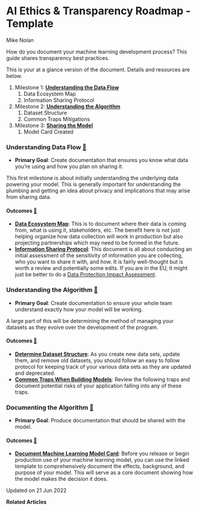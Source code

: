 # AI Ethics & Transparency Roadmap - Template

Mike Nolan

How do you document your machine learning development process? This guide shares transparency best practices.

This is your at a glance version of the document. Details and resources are below.

1. Milestone 1: [**Understanding the Data Flow**](ai-ethics-and-transparency-roadmap-template.md#data-flow)
   1. Data Ecosystem Map
   2. Information Sharing Protocol
2. Milestone 2: [**Understanding the Algorithm**](ai-ethics-and-transparency-roadmap-template.md#understand-algo)
   1. Dataset Structure
   2. Common Traps Mitigations
3. Milestone 3: [**Sharing the Model**](ai-ethics-and-transparency-roadmap-template.md#document-algo)
   1. Model Card Created

### Understanding Data Flow [🔗](ai-ethics-and-transparency-roadmap-template.md#data-flow) <a href="#data-flow" id="data-flow"></a>

* **Primary Goal**: Create documentation that ensures you know what data you’re using and how you plan on sharing it.

This first milestone is about initially understanding the underlying data powering your model. This is generally important for understanding the plumbing and getting an idea about privacy and implications that may arise from sharing data.

#### Outcomes [🔗](ai-ethics-and-transparency-roadmap-template.md#data-flow--outcomes) <a href="#data-flow--outcomes" id="data-flow--outcomes"></a>

* [**Data Ecosystem Map**](https://docs.google.com/document/d/18Zg2JwUDJajVDX5VU0vMijL-c9yfumeAUYDc7rgC4iQ/edit): This is to document where their data is coming from, what is using it, stakeholders, etc. The benefit here is not just helping organize how data collection will work in production but also projecting partnerships which may need to be formed in the future.
* [**Information Sharing Protocol**](https://docs.google.com/document/d/1MISHbWU7KGo4Z4AR-b222f6uXrtpQ-GJiJemGYoL--E/edit): This document is all about conducting an initial assessment of the sensitivity of information you are collecting, who you want to share it with, and how. It is fairly well-thought but is worth a review and potentially some edits. If you are in the EU, it might just be better to do a [Data Protection Impact Assessment](https://ico.org.uk/for-organisations/guide-to-data-protection/guide-to-the-general-data-protection-regulation-gdpr/data-protection-impact-assessments-dpias/what-is-a-dpia/).

### Understanding the Algorithm [🔗](ai-ethics-and-transparency-roadmap-template.md#understand-algo) <a href="#understand-algo" id="understand-algo"></a>

* **Primary Goal**: Create documentation to ensure your whole team understand exactly how your model will be working.

A large part of this will be determining the method of managing your datasets as they evolve over the development of the program.

#### Outcomes [🔗](ai-ethics-and-transparency-roadmap-template.md#understand-algo--outcomes) <a href="#understand-algo--outcomes" id="understand-algo--outcomes"></a>

* [**Determine Dataset Structure**](https://humanitarian.atlassian.net/wiki/spaces/imtoolbox/pages/61734950/File+and+Dataset+Management): As you create new data sets, update them, and remove old datasets, you should follow an easy to follow protocol for keeping track of your various data sets as they are updated and deprecated.
* [**Common Traps When Building Models**](broken-reference): Review the following traps and document potential risks of your application falling into any of these traps.

### Documenting the Algorithm [🔗](ai-ethics-and-transparency-roadmap-template.md#document-algo) <a href="#document-algo" id="document-algo"></a>

* **Primary Goal**: Produce documentation that should be shared with the model.

#### Outcomes [🔗](ai-ethics-and-transparency-roadmap-template.md#document-algo--outcomes) <a href="#document-algo--outcomes" id="document-algo--outcomes"></a>

* [**Document Machine Learning Model Card**](broken-reference): Before you release or begin production use of your machine learning model, you can use the linked template to comprehensively document the effects, background, and purpose of your model. This will serve as a core document showing how the model makes the decision it does.

Updated on 21 Jun 2022

**Related Articles**
